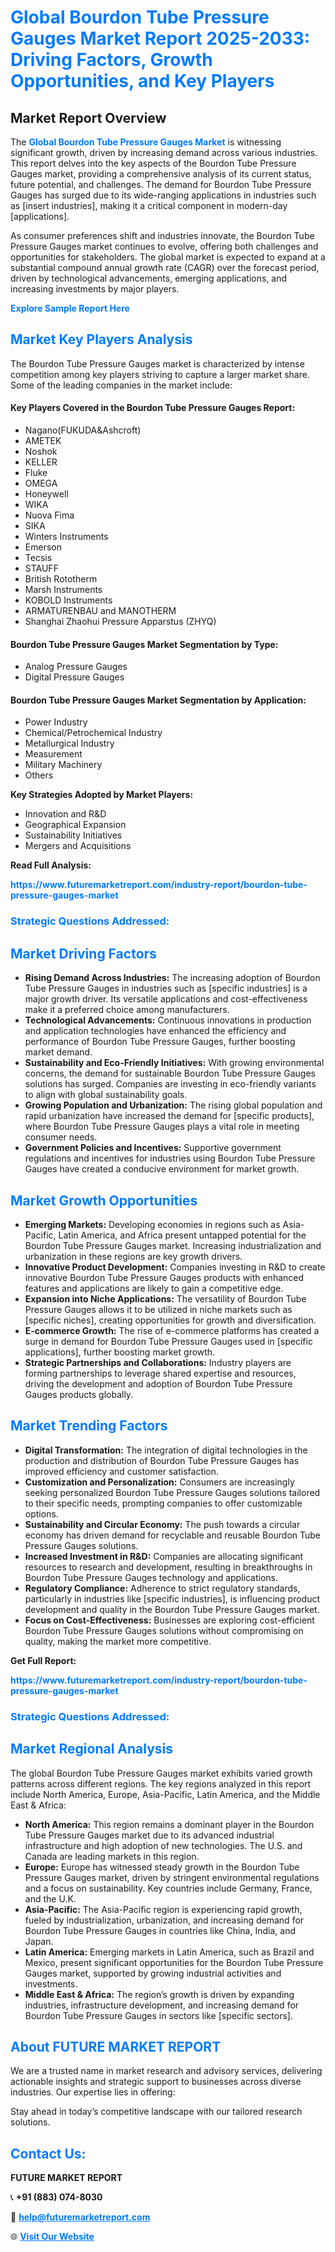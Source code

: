 <h1 style="color: #007BFF;">Global Bourdon Tube Pressure Gauges Market Report 2025-2033: Driving Factors, Growth Opportunities, and Key Players</h1>

<section id="overview">
<h2>Market Report Overview</h2>
<p>The <a href="https://www.futuremarketreport.com/industry-report/bourdon-tube-pressure-gauges-market" style="color: #007BFF; text-decoration: none;"><strong>Global Bourdon Tube Pressure Gauges Market</strong></a> is witnessing significant growth, driven by increasing demand across various industries. This report delves into the key aspects of the Bourdon Tube Pressure Gauges market, providing a comprehensive analysis of its current status, future potential, and challenges. The demand for Bourdon Tube Pressure Gauges has surged due to its wide-ranging applications in industries such as [insert industries], making it a critical component in modern-day [applications].</p>
<p>As consumer preferences shift and industries innovate, the Bourdon Tube Pressure Gauges market continues to evolve, offering both challenges and opportunities for stakeholders. The global market is expected to expand at a substantial compound annual growth rate (CAGR) over the forecast period, driven by technological advancements, emerging applications, and increasing investments by major players.</p>
</section>

<section id="overview">
<p><a href="https://www.futuremarketreport.com/request-sample/reportId=41471" style="color: #007BFF; text-decoration: none;"><strong>Explore Sample Report Here</strong></a></p>
</section>

<section id="key-players">
<h2 style="color: #007BFF;">Market Key Players Analysis</h2>
<p>The Bourdon Tube Pressure Gauges market is characterized by intense competition among key players striving to capture a larger market share. Some of the leading companies in the market include:</p>
<h4>Key Players Covered in the Bourdon Tube Pressure Gauges Report:</h4>
<ul><li>Nagano(FUKUDA&amp;Ashcroft)</li><li>AMETEK</li><li>Noshok</li><li>KELLER</li><li>Fluke</li><li>OMEGA</li><li>Honeywell</li><li>WIKA</li><li>Nuova Fima</li><li>SIKA</li><li>Winters Instruments</li><li>Emerson</li><li>Tecsis</li><li>STAUFF</li><li>British Rototherm</li><li>Marsh Instruments</li><li>KOBOLD Instruments</li><li>ARMATURENBAU and MANOTHERM</li><li>Shanghai Zhaohui Pressure Apparstus (ZHYQ)</li></ul>
<h4>Bourdon Tube Pressure Gauges Market Segmentation by Type:</h4>
<ul><li>Analog Pressure Gauges</li><li>Digital Pressure Gauges</li></ul>

<h4>Bourdon Tube Pressure Gauges Market Segmentation by Application:</h4>
<ul><li>Power Industry</li><li>Chemical/Petrochemical Industry</li><li>Metallurgical Industry</li><li>Measurement</li><li>Military Machinery</li><li>Others</li></ul>
<p><strong>Key Strategies Adopted by Market Players:</strong></p>
<ul>
<li>Innovation and R&D</li>
<li>Geographical Expansion</li>
<li>Sustainability Initiatives</li>
<li>Mergers and Acquisitions</li>
</ul>
</section>

<section>
<p><strong>Read Full Analysis: </strong></p><a href="https://www.futuremarketreport.com/industry-report/bourdon-tube-pressure-gauges-market" style="color: #007BFF; text-decoration: none;"><strong>https://www.futuremarketreport.com/industry-report/bourdon-tube-pressure-gauges-market</strong></a>
<h3 style="color: #007BFF;">Strategic Questions Addressed:</h3>
</section>

<section id="driving-factors">
<h2 style="color: #007BFF;">Market Driving Factors</h2>
<ul>
<li><strong>Rising Demand Across Industries:</strong> The increasing adoption of Bourdon Tube Pressure Gauges in industries such as [specific industries] is a major growth driver. Its versatile applications and cost-effectiveness make it a preferred choice among manufacturers.</li>
<li><strong>Technological Advancements:</strong> Continuous innovations in production and application technologies have enhanced the efficiency and performance of Bourdon Tube Pressure Gauges, further boosting market demand.</li>
<li><strong>Sustainability and Eco-Friendly Initiatives:</strong> With growing environmental concerns, the demand for sustainable Bourdon Tube Pressure Gauges solutions has surged. Companies are investing in eco-friendly variants to align with global sustainability goals.</li>
<li><strong>Growing Population and Urbanization:</strong> The rising global population and rapid urbanization have increased the demand for [specific products], where Bourdon Tube Pressure Gauges plays a vital role in meeting consumer needs.</li>
<li><strong>Government Policies and Incentives:</strong> Supportive government regulations and incentives for industries using Bourdon Tube Pressure Gauges have created a conducive environment for market growth.</li>
</ul>
</section>

<section id="growth-opportunities">
<h2 style="color: #007BFF;">Market Growth Opportunities</h2>
<ul>
<li><strong>Emerging Markets:</strong> Developing economies in regions such as Asia-Pacific, Latin America, and Africa present untapped potential for the Bourdon Tube Pressure Gauges market. Increasing industrialization and urbanization in these regions are key growth drivers.</li>
<li><strong>Innovative Product Development:</strong> Companies investing in R&D to create innovative Bourdon Tube Pressure Gauges products with enhanced features and applications are likely to gain a competitive edge.</li>
<li><strong>Expansion into Niche Applications:</strong> The versatility of Bourdon Tube Pressure Gauges allows it to be utilized in niche markets such as [specific niches], creating opportunities for growth and diversification.</li>
<li><strong>E-commerce Growth:</strong> The rise of e-commerce platforms has created a surge in demand for Bourdon Tube Pressure Gauges used in [specific applications], further boosting market growth.</li>
<li><strong>Strategic Partnerships and Collaborations:</strong> Industry players are forming partnerships to leverage shared expertise and resources, driving the development and adoption of Bourdon Tube Pressure Gauges products globally.</li>
</ul>
</section>

<section id="trending-factors">
<h2 style="color: #007BFF;">Market Trending Factors</h2>
<ul>
<li><strong>Digital Transformation:</strong> The integration of digital technologies in the production and distribution of Bourdon Tube Pressure Gauges has improved efficiency and customer satisfaction.</li>
<li><strong>Customization and Personalization:</strong> Consumers are increasingly seeking personalized Bourdon Tube Pressure Gauges solutions tailored to their specific needs, prompting companies to offer customizable options.</li>
<li><strong>Sustainability and Circular Economy:</strong> The push towards a circular economy has driven demand for recyclable and reusable Bourdon Tube Pressure Gauges solutions.</li>
<li><strong>Increased Investment in R&D:</strong> Companies are allocating significant resources to research and development, resulting in breakthroughs in Bourdon Tube Pressure Gauges technology and applications.</li>
<li><strong>Regulatory Compliance:</strong> Adherence to strict regulatory standards, particularly in industries like [specific industries], is influencing product development and quality in the Bourdon Tube Pressure Gauges market.</li>
<li><strong>Focus on Cost-Effectiveness:</strong> Businesses are exploring cost-efficient Bourdon Tube Pressure Gauges solutions without compromising on quality, making the market more competitive.</li>
</ul>
</section>

<section>
<p><strong>Get Full Report: </strong></p><a href="https://www.futuremarketreport.com/industry-report/bourdon-tube-pressure-gauges-market" style="color: #007BFF; text-decoration: none;"><strong>https://www.futuremarketreport.com/industry-report/bourdon-tube-pressure-gauges-market</strong></a>
<h3 style="color: #007BFF;">Strategic Questions Addressed:</h3>
</section>


<section id="regional-analysis">
<h2 style="color: #007BFF;">Market Regional Analysis</h2>
<p>The global Bourdon Tube Pressure Gauges market exhibits varied growth patterns across different regions. The key regions analyzed in this report include North America, Europe, Asia-Pacific, Latin America, and the Middle East & Africa:</p>
<ul>
<li><strong>North America:</strong> This region remains a dominant player in the Bourdon Tube Pressure Gauges market due to its advanced industrial infrastructure and high adoption of new technologies. The U.S. and Canada are leading markets in this region.</li>
<li><strong>Europe:</strong> Europe has witnessed steady growth in the Bourdon Tube Pressure Gauges market, driven by stringent environmental regulations and a focus on sustainability. Key countries include Germany, France, and the U.K.</li>
<li><strong>Asia-Pacific:</strong> The Asia-Pacific region is experiencing rapid growth, fueled by industrialization, urbanization, and increasing demand for Bourdon Tube Pressure Gauges in countries like China, India, and Japan.</li>
<li><strong>Latin America:</strong> Emerging markets in Latin America, such as Brazil and Mexico, present significant opportunities for the Bourdon Tube Pressure Gauges market, supported by growing industrial activities and investments.</li>
<li><strong>Middle East & Africa:</strong> The region’s growth is driven by expanding industries, infrastructure development, and increasing demand for Bourdon Tube Pressure Gauges in sectors like [specific sectors].</li>
</ul>
</section>

<footer>
<h2 style="color: #007BFF;">About FUTURE MARKET REPORT</h2>
<p>We are a trusted name in market research and advisory services, delivering actionable insights and strategic support to businesses across diverse industries. Our expertise lies in offering:</p>

<p>Stay ahead in today’s competitive landscape with our tailored research solutions.</p>

<h2 style="color: #007BFF;">Contact Us:</h2>
<p><strong>FUTURE MARKET REPORT</strong></p>
<p>📞 <strong>+91 (883) 074-8030</strong></p>
<p>📧 <strong><a href="mailto:help@futuremarketreport.com" style="color: #007BFF;">help@futuremarketreport.com</a></strong></p>
<p>🌐 <strong><a href="https://www.futuremarketreport.com/" style="color: #007BFF;">Visit Our Website</a></strong></p>
</footer>